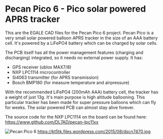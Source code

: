 # Pecan Pico 6 - Pico solar powered APRS tracker

This are the EGALE CAD files for the Pecan Pico 6 project. Pecan Pico is a very small solar powered balloon APRS tracker
in the size of an AAA battery cell. It's powered by a LiFePO4 battery which can be charged by solar cells.

The PCB itself has all the power management features (charging and discharging) integrated, so it needs no external
power supply. It has:
- GPS receiver (ublox MAX7/8)
- NXP LPC1114 microcontroller
- Si4063 transmitter (for APRS transmission)
- Bosch BMP180 (for measure temperature and airpressure)

With the recommended LiFePO4 (200mAh AAA) battery cell, the tracker has a weight of just 13g. It's main
purpose is high altitude ballooning. This particular tracker has been made for super pressure balloons which can fly
for weeks. The solar powered PCB can almost stay alive forever.

The source code for the NXP LPC1114 on the board can be found here: https://www.github.com/DL7AD/pecan-lpc11xx

![Pecan Pico 6](https://kt5tk.files.wordpress.com/2015/08/dscn7470.jpg?w=800)
https://kt5tk.files.wordpress.com/2015/08/dscn7470.jpg
